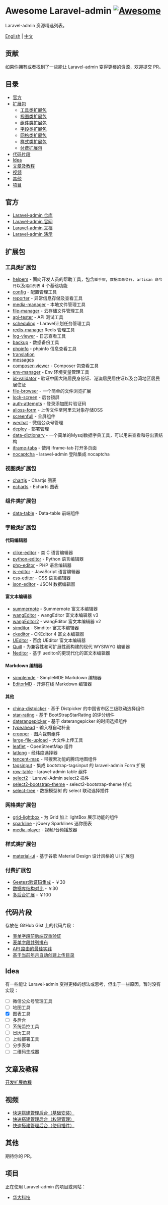 # Awesome Laravel-admin [![Awesome](https://cdn.rawgit.com/sindresorhus/awesome/d7305f38d29fed78fa85652e3a63e154dd8e8829/media/badge.svg)](https://github.com/sindresorhus/awesome)

Laravel-admin 资源精选列表。

[English](README.md) | [中文](README-CN.md)

## 贡献

如果你拥有或者找到了一些能让 Laravel-admin 变得更棒的资源，欢迎提交 PR。

## 目录
* [官方](#官方)
* [扩展包](#扩展包)
    * [工具类扩展包](#工具类扩展包)
    * [视图类扩展包](#视图类扩展包)
    * [组件类扩展包](#组件类扩展包)
    * [字段类扩展包](#字段类扩展包)
    * [网格类扩展包](#网格类扩展包)
    * [样式类扩展包](#样式类扩展包)
    * [付费扩展包](#付费扩展包)
* [代码片段](#代码片段)
* [Idea](#idea)
* [文章及教程](#文章及教程)
* [视频](#视频)
* [其他](#其他)
* [项目](#项目)

## 官方
* [Laravel-admin 仓库](https://github.com/z-song/laravel-admin)
* [Laravel-admin 官网](http://laravel-admin.org)
* [Laravel-admin 文档](https://laravel-admin.org/docs/zh)
* [Laravel-admin 演示](http://demo.laravel-admin.org)

## 扩展包

### 工具类扩展包

* [helpers](https://github.com/laravel-admin-extensions/helpers) - 面向开发人员的帮助工具，包含`脚手架`，`数据库命令行`、`artisan 命令行`以及`路由列表` 4 个基础功能
* [config](https://github.com/laravel-admin-extensions/config) - 配置管理工具
* [reporter](https://github.com/laravel-admin-extensions/reporter) - 异常信息存储及查看工具
* [media-manager](https://github.com/laravel-admin-extensions/media-manager) - 本地文件管理工具
* [file-manager](https://github.com/laravel-admin-extensions/file-manager) -  云存储文件管理工具
* [api-tester](https://github.com/laravel-admin-extensions/api-tester) - API 测试工具
* [scheduling](https://github.com/laravel-admin-extensions/scheduling) - Laravel计划任务管理工具
* [redis-manager](https://github.com/laravel-admin-extensions/redis-manager) Redis 管理工具
* [log-viewer](https://github.com/laravel-admin-extensions/log-viewer) - 日志查看工具
* [backup](https://github.com/laravel-admin-extensions/backup) - 数据备份工具
* [phpinfo](https://github.com/laravel-admin-extensions/phpinfo) - phpinfo 信息查看工具
* [translation](https://github.com/laravel-admin-extensions/translation)
* [messages](https://github.com/laravel-admin-extensions/messages)
* [composer-viewer](https://github.com/laravel-admin-extensions/composer-viewer) - Composer 包查看工具
* [env-manager](https://github.com/laravel-admin-extensions/env-manager) - Env 环境变量管理工具
* [id-validator](https://github.com/laravel-admin-extensions/id-validator) - 验证中国大陆居民身份证、港澳居民居住证以及台湾地区居民居住证
* [file-browser](https://github.com/laravel-admin-extensions/file-browser) - 一个简单的文件浏览扩展
* [lock-screen](https://github.com/laravel-admin-extensions/lock-screen) - 后台锁屏
* [auth-attempts](https://github.com/laravel-admin-extensions/auth-attempts) - 登录添加图片验证码
* [alioss-form](https://github.com/airan587/alioss-form) - 上传文件至阿里云对象存储OSS
* [screenfull](https://github.com/laravel-admin-extensions/screenfull) - 全屏组件
* [wechat](https://github.com/sfcity2018/laravel-admin-ext-wechat) - 微信公众号管理
* [deploy](https://github.com/luischavez/laravel-admin-ext-deploy) - 部署管理
* [data-dictionary](https://github.com/laravel-admin-extensions/data-dictionary) - 一个简单的Mysql数据字典工具，可以用来查看和导出表结构
* [iframe-tabs](https://github.com/ichynul/iframe-tabs) - 使用 iframe-tab 打开多页面
* [nocaptcha](https://github.com/xiaohuilam/laravel-admin-nocaptcha) - laravel-admin 登陆集成 nocaptcha

### 视图类扩展包

* [chartjs](https://github.com/laravel-admin-extensions/chartjs) - Chartjs 图表
* [echarts](https://github.com/mwz747512353/laravelAdmin-echarts) - Echarts 图表

### 组件类扩展包

* [data-table](https://github.com/laravel-admin-extensions/data-table) - Data-table 前端组件

### 字段类扩展包

#### 代码编辑器
* [clike-editor](https://github.com/laravel-admin-extensions/clike-editor) - 类 C 语言编辑器
* [python-editor](https://github.com/laravel-admin-extensions/python-editor) - Python 语言编辑器
* [php-editor](https://github.com/laravel-admin-extensions/php-editor) - PHP 语言编辑器
* [js-editor](https://github.com/laravel-admin-extensions/js-editor) - JavaScript 语言编辑器
* [css-editor](https://github.com/laravel-admin-extensions/css-editor) - CSS 语言编辑器
* [json-editor](https://github.com/laravel-admin-extensions/json-editor) - JSON 数据编辑器

#### 富文本编辑器
* [summernote](https://github.com/laravel-admin-extensions/summernote) - Summernote 富文本编辑器
* [wangEditor](https://github.com/laravel-admin-extensions/wangEditor) - wangEditor 富文本编辑器 v3
* [wangEditor2](https://github.com/laravel-admin-extensions/wangEditor2) - wangEditor 富文本编辑器 v2
* [simditor](https://github.com/laravel-admin-extensions/simditor) - Simditor 富文本编辑器
* [ckeditor](https://github.com/laravel-admin-extensions/ckeditor) - CKEditor 4 富文本编辑器
* [UEditor](https://github.com/laravel-admin-extensions/UEditor) - 百度 UEditor 富文本编辑器
* [Quill](https://github.com/laravel-admin-extensions/quill) - 为兼容性和可扩展性而构建的现代 WYSIWYG 编辑器
* [Neditor](https://github.com/ssiapp/laravel-admin-ext-neditor) - 基于 ueditor的更现代化的富文本编辑器

#### Markdown 编辑器
* [simplemde](https://github.com/laravel-admin-extensions/simplemde) - SimpleMDE Markdown 编辑器
* [EditorMD](https://github.com/ShareManT/laravel-admin-ext-editormd) - 开源在线 Markdown 编辑器

#### 其他
* [china-distpicker](https://github.com/laravel-admin-extensions/china-distpicker) - 基于 Distpicker 的中国省市区三级联动选择组件
* [star-rating](https://github.com/laravel-admin-extensions/star-rating) - 基于 BootStrapStarRating 的评分组件
* [daterangepicker](https://github.com/laravel-admin-extensions/daterangepicker) - 基于 daterangepicker 的时间选择组件
* [typeahead](https://github.com/laravel-admin-extensions/typeahead) - 输入框自动补全
* [cropper](https://github.com/laravel-admin-extensions/cropper) - 图片裁剪组件
* [large-file-upload](https://github.com/laravel-admin-extensions/large-file-upload) - 大文件上传工具
* [leaflet](https://github.com/bavix/laravel-admin-leaflet) - OpenStreetMap 组件
* [latlong](https://github.com/laravel-admin-extensions/latlong) - 经纬度选择器
* [tencent-map](https://github.com/laravel-admin-extensions/tencent-map) - 带搜索功能的腾讯地图组件
* [tagsinput](https://github.com/namet117/laravel-admin-tagsinput) - 集成 bootstrap-tagsinput 的 laravel-admin Form 扩展
* [row-table](https://github.com/ichynul/row-table) - laravel-admin table 组件
* [select2](https://github.com/xiaohuilam/laravel-admin-select2) - Laravel-Admin select2 插件
* [select2-bootstrap-theme](https://github.com/xiaohuilam/laravel-admin-select2-bootstrap-theme) - select2-bootstrap-theme 样式
* [select-tree](https://github.com/laravel-admin-extensions/select-tree) - 数据模型树 的 select 联动选择插件

### 网格类扩展包

* [grid-lightbox](https://github.com/laravel-admin-extensions/grid-lightbox) - 为 Grid 加上 lightBox 展示功能的组件
* [sparkline](https://github.com/laravel-admin-extensions/sparkline) - jQuery Sparklines 迷你图表
* [media-player](https://github.com/laravel-admin-extensions/media-player) - 视频/音频播放器

### 样式类扩展包

* [material-ui](https://github.com/jxlwqq/material-ui) - 基于谷歌 Material Design 设计风格的 UI 扩展包

### 付费扩展包

* [Geetest验证码集成](https://laravel-admin.org/extensions/66) - ￥30
* [数据库结构对比](https://laravel-admin.org/extensions/56) - ￥30
* [多后台扩展](https://laravel-admin.org/extensions/14) - ￥100

## 代码片段

存放在 GitHub Gist 上的代码片段：

* [表单字段前后端双重验证](https://gist.github.com/jxlwqq/3687b809d83761db23bc437dc901c104)
* [表单字段并列排布](https://gist.github.com/jxlwqq/959d9310d2e78963c02b1f6151942ffb)
* [API 路由的最佳实践](https://gist.github.com/jxlwqq/65897e4120ecbc5d7b0e5aaf6f89b2fc)
* [基于当前年月自动创建上传目录](https://gist.github.com/jxlwqq/788470f94ae6cf8823a33fc12bfae94a)

## Idea

有一些能让 Laravel-admin 变得更棒的想法或思考，但出于一些原因，暂时没有实现：

- [ ] 微信公众号管理工具
- [ ] 地图工具
- [x] 图表工具
- [ ] 多后台
- [ ] 系统监控工具
- [ ] 日历工具
- [ ] 上线部署工具
- [ ] 分步表单
- [ ] 二维码生成器

## 文章及教程

[开发扩展教程](https://laravel-admin.org/docs/zh/extension-development)

## 视频

* [快速搭建管理后台（基础安装）](https://laravel-china.org/courses/laravel-package/quickly-build-management-background-encorelaravel-admin/2356)
* [快速搭建管理后台（权限管理）](https://laravel-china.org/courses/laravel-package/066-quickly-build-management-background-privileges-encorelaravel-admin/2949)
* [快速搭建管理后台（使用插件）](https://laravel-china.org/courses/laravel-package/067-quickly-setting-up-management-background-using-plug-ins-encorelaravel-admin/2952)

## 其他

期待你的 PR。

## 项目

正在使用 Laravel-admin 的项目或网站：

* [华大科技](http://bgitechsolutions.com/)
